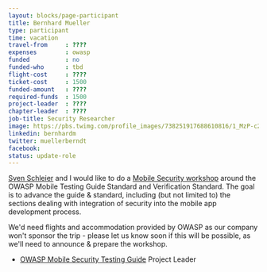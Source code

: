 ```yaml
---
layout: blocks/page-participant
title: Bernhard Mueller
type: participant
time: vacation
travel-from     : ????
expenses        : owasp
funded          : no
funded-who      : tbd
flight-cost     : ????
ticket-cost     : 1500
funded-amount   : ????
required-funds  : 1500
project-leader  : ????
chapter-leader  : ????
job-title: Security Researcher
image: https://pbs.twimg.com/profile_images/738251917688610816/1_MzP-c2_400x400.jpg
linkedin: bernhardm
twitter: muellerberndt
facebook:
status: update-role
---
```


[Sven Schleier](./Sven-Schleier.html) and I would like to do a [Mobile Security workshop](../Working-Sessions/Mobile-Security.html) around the OWASP Mobile Testing Guide Standard and Verification Standard. 
The goal is to advance the guide & standard, including (but not limited to) the sections dealing with integration of security into the mobile app development process.  

We'd need flights and accommodation provided by OWASP as our company won't sponsor the trip - please let us know soon if this will be possible, as we'll need to announce & prepare the workshop.

* [OWASP Mobile Security Testing Guide](https://www.owasp.org/index.php/OWASP_Mobile_Security_Testing_Guide) Project Leader

